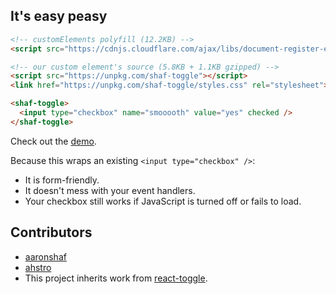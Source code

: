 ## It's easy peasy

```html
<!-- customElements polyfill (12.2KB) -->
<script src="https://cdnjs.cloudflare.com/ajax/libs/document-register-element/1.1.1/document-register-element.js"></script>
```

```html
<!-- our custom element's source (5.8KB + 1.1KB gzipped) -->
<script src="https://unpkg.com/shaf-toggle"></script>
<link href="https://unpkg.com/shaf-toggle/styles.css" rel="stylesheet">
```

```html
<shaf-toggle>
  <input type="checkbox" name="smooooth" value="yes" checked />
</shaf-toggle>
```

Check out the [demo](https://aaronshaf.github.io/shaf-toggle/).

Because this wraps an existing `<input type="checkbox" />`:

* It is form-friendly.
* It doesn't mess with your event handlers.
* Your checkbox still works if JavaScript is turned off or fails to load.

## Contributors

* [aaronshaf](https://github.com/aaronshaf)
* [ahstro](https://github.com/ahstro)
* This project inherits work from [react-toggle](https://github.com/aaronshaf/react-toggle).
